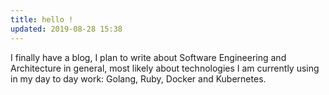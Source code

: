 ```yaml
---
title: hello !
updated: 2019-08-28 15:38
---
```


I finally have a blog, I plan to write about Software Engineering and Architecture in general, most likely about technologies I am currently using in my day to day work: Golang, Ruby, Docker and Kubernetes.

